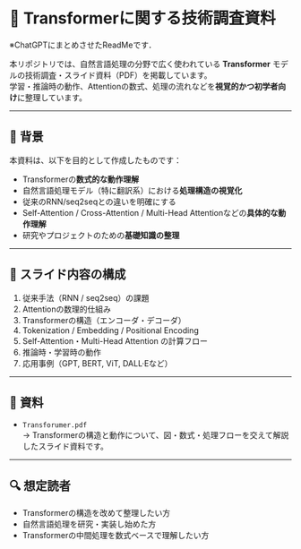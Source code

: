 # 🧠 Transformerに関する技術調査資料

※ChatGPTにまとめさせたReadMeです．

本リポジトリでは、自然言語処理の分野で広く使われている **Transformer** モデルの技術調査・スライド資料（PDF）を掲載しています。  
学習・推論時の動作、Attentionの数式、処理の流れなどを**視覚的かつ初学者向け**に整理しています。

---

## 📌 背景

本資料は、以下を目的として作成したものです：

- Transformerの**数式的な動作理解**
- 自然言語処理モデル（特に翻訳系）における**処理構造の視覚化**
- 従来のRNN/seq2seqとの違いを明確にする
- Self-Attention / Cross-Attention / Multi-Head Attentionなどの**具体的な動作理解**
- 研究やプロジェクトのための**基礎知識の整理**

---

## 📄 スライド内容の構成

1. 従来手法（RNN / seq2seq）の課題
2. Attentionの数理的仕組み
3. Transformerの構造（エンコーダ・デコーダ）
4. Tokenization / Embedding / Positional Encoding
5. Self-Attention・Multi-Head Attention の計算フロー
6. 推論時・学習時の動作
7. 応用事例（GPT, BERT, ViT, DALL·Eなど）

---

## 📎 資料

- `Transforumer.pdf`  
  → Transformerの構造と動作について、図・数式・処理フローを交えて解説したスライド資料です。

---

## 🔍 想定読者

- Transformerの構造を改めて整理したい方
- 自然言語処理を研究・実装し始めた方
- Transformerの中間処理を数式ベースで理解したい方
